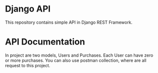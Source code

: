 # Django API

This repository contains simple API in Django REST Framework.

# API Documentation
In project are two models, Users and Purchases. Each User can have zero or more purchases. You can also use postman collection, where are all request to this project.

